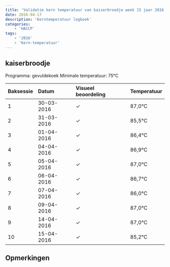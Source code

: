 ```yaml
---
title: 'Validatie kern temperatuur van kaiserbroodje week 15 jaar 2016'
date: 2016-04-17
description: 'Kerntemperatuur logboek'
categories:
    - 'HACCP'
tags:
    - '2016'
    - 'Kern-temperatuur'
---
```


## kaiserbroodje

Programma: gevuldekoek
Minimale temperatuur: 75°C

| Baksessie | Datum | Visueel beoordeling | Temperatuur |
|:---|:---|:---|:---|
| 1 | 30-03-2016 | &check; | 87,0°C |
| 2 | 31-03-2016 | &check; | 85,5°C |
| 3 | 01-04-2016 | &check; | 86,4°C |
| 4 | 04-04-2016 | &check; | 86,9°C |
| 5 | 05-04-2016 | &check; | 87,0°C |
| 6 | 06-04-2016 | &check; | 86,7°C |
| 7 | 07-04-2016 | &check; | 86,0°C |
| 8 | 09-04-2016 | &check; | 87,0°C |
| 9 | 14-04-2016 | &check; | 87,0°C |
| 10 | 15-04-2016 | &check; | 85,2°C |

## Opmerkingen


